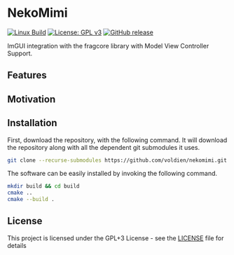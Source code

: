 # NekoMimi

[![Linux Build](https://github.com/voldien/nekomimi/actions/workflows/linux-build.yml/badge.svg)](https://github.com/voldien/nekomimi/actions/workflows/linux-build.yml)
[![License: GPL v3](https://img.shields.io/badge/License-GPLv3-blue.svg)](https://www.gnu.org/licenses/gpl-3.0)
[![GitHub release](https://img.shields.io/github/release/voldien/nekomimi.svg)](https://github.com/voldien/nekomimi/releases)

ImGUI integration with the fragcore library with Model View Controller Support.

## Features

## Motivation


## Installation

First, download the repository, with the following command. It will download the repository along with all the dependent git submodules it uses.

```bash
git clone --recurse-submodules https://github.com/voldien/nekomimi.git
```

The software can be easily installed by invoking the following command.

```bash
mkdir build && cd build
cmake ..
cmake --build .
```

## License

This project is licensed under the GPL+3 License - see the [LICENSE](LICENSE) file for details
